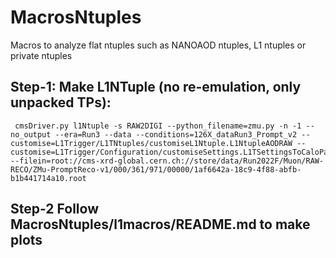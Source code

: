 # MacrosNtuples
Macros to analyze flat ntuples such as NANOAOD ntuples, L1 ntuples or private ntuples

## Step-1: Make L1NTuple (no re-emulation, only unpacked TPs):
```
 cmsDriver.py l1Ntuple -s RAW2DIGI --python_filename=zmu.py -n -1 --no_output --era=Run3 --data --conditions=126X_dataRun3_Prompt_v2 --customise=L1Trigger/L1TNtuples/customiseL1Ntuple.L1NtupleAODRAW --customise=L1Trigger/Configuration/customiseSettings.L1TSettingsToCaloParams_2022_v0_6  --filein=root://cms-xrd-global.cern.ch://store/data/Run2022F/Muon/RAW-RECO/ZMu-PromptReco-v1/000/361/971/00000/1af6642a-18c9-4f88-abfb-b1b441714a10.root
```

## Step-2 Follow MacrosNtuples/l1macros/README.md to make plots
